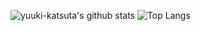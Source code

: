 ![yuuki-katsuta's github stats](https://github-readme-stats.vercel.app/api?username=yuuki-katsuta&count_private=true&show_icons=true&theme=radical)
![Top Langs](https://github-readme-stats.vercel.app/api/top-langs/?username=yuuki-katsuta&theme=radical)
